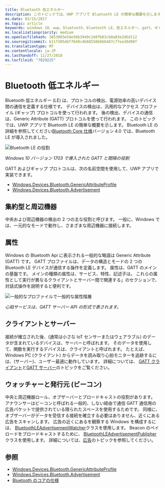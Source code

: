 ```yaml
---
title: Bluetooth 低エネルギー
description: このトピックでは、UWP アプリで Bluetooth LE の簡単な概要を示します。
ms.date: 03/15/2017
ms.topic: article
keywords: windows 10、uwp、bluetooth、bluetooth LE、低エネルギー、gatt、ギャップ、中央、周辺機器、クライアント、サーバー、ウォッチャー、発行元
ms.localizationpriority: medium
ms.openlocfilehash: 3853003e54e58b3949c248fb03cb0a83e2d6d112
ms.sourcegitcommit: b11f305dbf7649c4b68550b666487c77ea30d98f
ms.translationtype: MT
ms.contentlocale: ja-JP
ms.lasthandoff: 11/27/2018
ms.locfileid: "7829225"
---
```

# <a name="bluetooth-low-energy"></a>Bluetooth 低エネルギー
Bluetooth 低エネルギー (LE) は、プロトコルの検出、電源効率の高いデバイス間の通信を定義する仕様です。 デバイスの検出は、汎用的なアクセス プロファイル (ギャップ) プロトコルを使って行われます。 後の検出、デバイスの通信は、Generic Attribute (GATT) プロトコルを使って行われます。 このトピックでは、UWP アプリで Bluetooth LE の簡単な概要を示します。 Bluetooth LE の詳細を参照してください[Bluetooth Core 仕様](https://www.bluetooth.com/specifications/bluetooth-core-specification)バージョン 4.0 では、Bluetooth LE が導入されました。 

![Bluetooth LE の役割](images/gatt-roles.png)

*Windows 10 バージョン 1703 で導入された GATT と間隔の役割*

GATT およびギャップ プロトコルは、次の名前空間を使用して、UWP アプリで実装できます。
- [Windows.Devices.Bluetooth.GenericAttributeProfile](https://docs.microsoft.com/en-us/uwp/api/windows.devices.bluetooth.genericattributeprofile)
- [Windows.Devices.Bluetooth.Advertisement](https://docs.microsoft.com/en-us/uwp/api/windows.devices.bluetooth.genericattributeprofile)

## <a name="central-and-peripheral"></a>集約型と周辺機器
中央および周辺機器の検出の 2 つの主な役割と呼びます。 一般に、Windows では、一元的なモードで動作し、さまざまな周辺機器に接続します。 

## <a name="attributes"></a>属性
Windows の Bluetooth Api に表示される一般的な略語は Generic Attribute (GATT) です。 GATT プロファイルは、データの構造とモードの 2 つの Bluetooth LE デバイスが通信する操作を定義します。 属性は、GATT のメインの基盤です。 メインの種類の属性は、サービス、特性、記述子は。 これらの属性として実行が異なるクライアントとサーバー間で関連する」のセクションで、対話式操作を説明すると便利です。 

![一般的なプロファイルで一般的な属性階層](images/gatt-service.png)

*心拍サービスは、GATT サーバー API の形式で表されます。*

## <a name="client-and-server"></a>クライアントとサーバー
接続が確立された後、(通常は小さな IoT センサーまたはウェアラブル) のデータが含まれているデバイスは、サーバーと呼ばれます。 そのデータを使用して、関数を実行するデバイスは、クライアントと呼ばれます。 たとえば、Windows PC (クライアント) からデータを読み取り心拍モニターを追跡するには、(サーバー)、ユーザー最適に動作しています。 詳細については、 [GATT クライアント](gatt-client.md)と[GATT サーバー](gatt-server.md)のトピックをご覧ください。

## <a name="watchers-and-publishers-beacons"></a>ウォッチャーと発行元 (ビーコン)
中央と周辺機器ロール、オブザーバーとブロードキャストの役割があります。 アナウンサーはビーコンと呼ばれる一般的、しない経由で通信 GATT 通信用の広告パケットで提供されている限られたスペースを使用するためです。 同様に、オブザーバーがデータを受信する接続を確立する必要はありません、近くにある広告をスキャンします。 広告の近くにあるを観察する Windows を構成するには、 [BluetoothLEAdvertisementWatcher](https://docs.microsoft.com/en-us/uwp/api/windows.devices.bluetooth.advertisement.bluetoothleadvertisementwatcher)クラスを使用します。 Beacon のペイロードをブロードキャストするために、 [BluetoothLEAdvertisementPublisher](https://docs.microsoft.com/en-us/uwp/api/windows.devices.bluetooth.advertisement.bluetoothleadvertisementpublisher)クラスを使用します。 詳細については、[広告](ble-beacon.md)のトピックを参照してください。

## <a name="see-also"></a>参照
- [Windows.Devices.Bluetooth.GenericAttributeProfile](https://docs.microsoft.com/en-us/uwp/api/windows.devices.bluetooth.genericattributeprofile)
- [Windows.Devices.Bluetooth.Advertisement](https://docs.microsoft.com/en-us/uwp/api/windows.devices.bluetooth.genericattributeprofile)
- [Bluetooth のコアの仕様](https://www.bluetooth.com/specifications/bluetooth-core-specification)